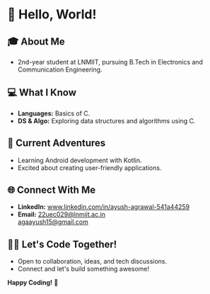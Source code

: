 # 👋 Hello, World!

## 🎓 About Me
- 2nd-year student at LNMIIT, pursuing B.Tech in Electronics and Communication Engineering.

## 💻 What I Know
- **Languages:** Basics of C.
- **DS & Algo:** Exploring data structures and algorithms using C.

## 🚀 Current Adventures
- Learning Android development with Kotlin.
- Excited about creating user-friendly applications.

## 🌐 Connect With Me
- **LinkedIn:** www.linkedin.com/in/ayush-agrawal-541a44259
- **Email:**  22uec029@lnmiit.ac.in<br>
              agaayush15@gmail.com

## 👩‍💻 Let's Code Together!
- Open to collaboration, ideas, and tech discussions.
- Connect and let's build something awesome!

**Happy Coding!** 🚀
